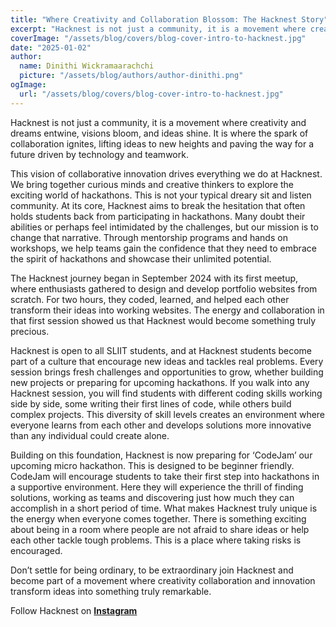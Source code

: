 ```yaml
---
title: "Where Creativity and Collaboration Blossom: The Hacknest Story"
excerpt: "Hacknest is not just a community, it is a movement where creativity and dreams entwine, visions bloom, and ideas shine."
coverImage: "/assets/blog/covers/blog-cover-intro-to-hacknest.jpg"
date: "2025-01-02"
author:
  name: Dinithi Wickramaarachchi
  picture: "/assets/blog/authors/author-dinithi.png"
ogImage:
  url: "/assets/blog/covers/blog-cover-intro-to-hacknest.jpg"
---
```


Hacknest is not just a community, it is a movement where creativity and dreams entwine, visions bloom, and ideas shine. It is where the spark of collaboration ignites, lifting ideas to new heights and paving the way for a future driven by technology and teamwork.

This vision of collaborative innovation drives everything we do at Hacknest. We bring together curious minds and creative thinkers to explore the exciting world of hackathons. This is not your typical dreary sit and listen community. At its core, Hacknest aims to break the hesitation that often holds students back from participating in hackathons. Many doubt their abilities or perhaps feel intimidated by the challenges, but our mission is to change that narrative. Through mentorship programs and hands on workshops, we help teams gain the confidence that they need to embrace the spirit of hackathons and showcase their unlimited potential.

The Hacknest journey began in September 2024 with its first meetup, where enthusiasts gathered to design and develop portfolio websites from scratch. For two hours, they coded, learned, and helped each other transform their ideas into working websites. The energy and collaboration in that first session showed us that Hacknest would become something truly precious.

Hacknest is open to all SLIIT students, and at Hacknest students become part of a culture that encourage new ideas and tackles real problems. Every session brings fresh challenges and opportunities to grow, whether building new projects or preparing for upcoming hackathons. If you walk into any Hacknest session, you will find students with different coding skills working side by side, some writing their first lines of code, while others build complex projects. This diversity of skill levels creates an environment where everyone learns from each other and develops solutions more innovative than any individual could create alone.

Building on this foundation, Hacknest is now preparing for ‘CodeJam’ our upcoming micro hackathon. This is designed to be beginner friendly. CodeJam will encourage students to take their first step into hackathons in a supportive environment. Here they will experience the thrill of finding solutions, working as teams and discovering just how much they can accomplish in a short period of time.
What makes Hacknest truly unique is the energy when everyone comes together. There is something exciting about being in a room where people are not afraid to share ideas or help each other tackle tough problems. This is a place where taking risks is encouraged.

Don’t settle for being ordinary, to be extraordinary join Hacknest and become part of a movement where creativity collaboration and innovation transform ideas into something truly remarkable.

Follow Hacknest on **[Instagram](https://instagram.com/hacknest.sesc)**
